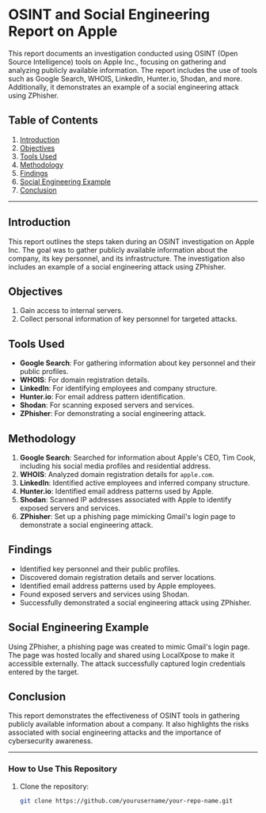 # OSINT and Social Engineering Report on Apple

This report documents an investigation conducted using OSINT (Open Source Intelligence) tools on Apple Inc., focusing on gathering and analyzing publicly available information. The report includes the use of tools such as Google Search, WHOIS, LinkedIn, Hunter.io, Shodan, and more. Additionally, it demonstrates an example of a social engineering attack using ZPhisher.

## Table of Contents
1. [Introduction](#introduction)
2. [Objectives](#objectives)
3. [Tools Used](#tools-used)
4. [Methodology](#methodology)
5. [Findings](#findings)
6. [Social Engineering Example](#social-engineering-example)
7. [Conclusion](#conclusion)

---

## Introduction
This report outlines the steps taken during an OSINT investigation on Apple Inc. The goal was to gather publicly available information about the company, its key personnel, and its infrastructure. The investigation also includes an example of a social engineering attack using ZPhisher.

## Objectives
1. Gain access to internal servers.
2. Collect personal information of key personnel for targeted attacks.

## Tools Used
- **Google Search**: For gathering information about key personnel and their public profiles.
- **WHOIS**: For domain registration details.
- **LinkedIn**: For identifying employees and company structure.
- **Hunter.io**: For email address pattern identification.
- **Shodan**: For scanning exposed servers and services.
- **ZPhisher**: For demonstrating a social engineering attack.

## Methodology
1. **Google Search**: Searched for information about Apple's CEO, Tim Cook, including his social media profiles and residential address.
2. **WHOIS**: Analyzed domain registration details for `apple.com`.
3. **LinkedIn**: Identified active employees and inferred company structure.
4. **Hunter.io**: Identified email address patterns used by Apple.
5. **Shodan**: Scanned IP addresses associated with Apple to identify exposed servers and services.
6. **ZPhisher**: Set up a phishing page mimicking Gmail's login page to demonstrate a social engineering attack.

## Findings
- Identified key personnel and their public profiles.
- Discovered domain registration details and server locations.
- Identified email address patterns used by Apple employees.
- Found exposed servers and services using Shodan.
- Successfully demonstrated a social engineering attack using ZPhisher.

## Social Engineering Example
Using ZPhisher, a phishing page was created to mimic Gmail's login page. The page was hosted locally and shared using LocalXpose to make it accessible externally. The attack successfully captured login credentials entered by the target.

## Conclusion
This report demonstrates the effectiveness of OSINT tools in gathering publicly available information about a company. It also highlights the risks associated with social engineering attacks and the importance of cybersecurity awareness.

---

### How to Use This Repository
1. Clone the repository:
   ```bash
   git clone https://github.com/yourusername/your-repo-name.git
